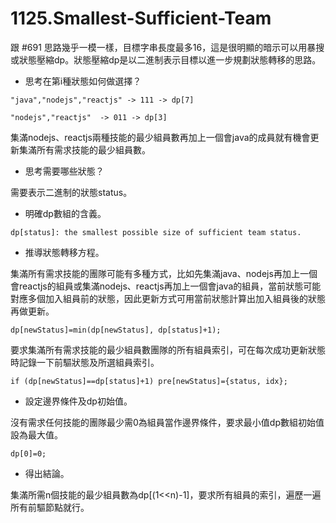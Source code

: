 # 1125.Smallest-Sufficient-Team

跟 #691 思路幾乎一模一樣，目標字串長度最多16，這是很明顯的暗示可以用暴搜或狀態壓縮dp。狀態壓縮dp是以二進制表示目標以進一步規劃狀態轉移的思路。

- 思考在第i種狀態如何做選擇？

```
"java","nodejs","reactjs" -> 111 -> dp[7]

"nodejs","reactjs"  -> 011 -> dp[3]
```

集滿nodejs、reactjs兩種技能的最少組員數再加上一個會java的成員就有機會更新集滿所有需求技能的最少組員數。

- 思考需要哪些狀態？

需要表示二進制的狀態status。

- 明確dp數組的含義。

```
dp[status]: the smallest possible size of sufficient team status.
```

- 推導狀態轉移方程。

集滿所有需求技能的團隊可能有多種方式，比如先集滿java、nodejs再加上一個會reactjs的組員或集滿nodejs、reactjs再加上一個會java的組員，當前狀態可能對應多個加入組員前的狀態，因此更新方式可用當前狀態計算出加入組員後的狀態再做更新。

```
dp[newStatus]=min(dp[newStatus], dp[status]+1);
```

要求集滿所有需求技能的最少組員數團隊的所有組員索引，可在每次成功更新狀態時記錄一下前驅狀態及所選組員索引。

```
if (dp[newStatus]==dp[status]+1) pre[newStatus]={status, idx};
```

- 設定邊界條件及dp初始值。

沒有需求任何技能的團隊最少需0為組員當作邊界條件，要求最小值dp數組初始值設為最大值。

```
dp[0]=0;
```

- 得出結論。

集滿所需n個技能的最少組員數為dp[(1<<n)-1]，要求所有組員的索引，遍歷一遍所有前驅節點就行。
